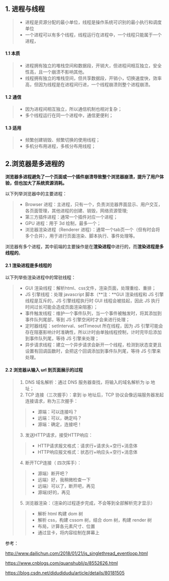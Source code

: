 ## 1. 进程与线程
> * 进程是资源分配的最小单位，线程是操作系统可识别的最小执行和调度单位
> * 一个进程可以有多个线程，线程运行在进程中，一个线程只能属于一个进程，

#### 1.1 本质
> * 进程拥有独立的堆栈空间和数据段，开销大，但进程间相互独立，安全性高，且一个崩溃不影响其他。
> * 线程拥有独立的堆栈空间，但共享数据段，开销小，切换速度快，效率高，但因为线程是在进程间行进，一个线程崩溃则整个进程崩溃。

#### 1.2 通信
> * 因为进程间相互独立，所以通信机制也相对复杂；
> * 多个线程运行在同一个进程中，通信更便利；

#### 1.3 适用 
> * 频繁创建销毁、频繁切换的使用线程；
> * 多机分布用进程，多核分布用线程；

## 2.浏览器是多进程的
**浏览器多进程避免了一个页面或一个插件崩溃导致整个浏览器崩溃，提升了用户体验，但也加大了系统资源消耗。**

以下列举浏览器中的主要进程：
> * Browser 进程：主进程，只有一个，负责浏览器界面显示、用户交互，各页面管理，其他进程的创建、销毁，网络资源管理;
> * 第三方插件进程：通常一个插件对应一个进程；
> * GPU 进程：用于 3d 绘制，最多一个；
> * 浏览器渲染进程（Renderer 进程）：通常一个tab页一个（但有时会将多个合并），用于进行页面渲染、脚本执行、事件处理等。

浏览器有多个进程，其中前端的主要操作是在**渲染进程**中进行的，而**渲染进程是多线程的**。

#### 2.1 渲染进程是多线程的
以下列举些渲染进程中的常驻线程：
> * GUI 渲染线程：解析html、css文件，渲染页面，处理重绘、重排；
> * JS 引擎线程：处理 javascript 脚本（**注：**GUI 渲染线程和 JS 引擎线程是互斥的，JS 引擎线程执行时 GUI 线程会被挂起，因此 JS 执行时间过长可能会造成页面渲染阻塞）；
> * 事件触发线程：维护一个事件队列，当一个事件被触发时，将其添加到事件队列尾部，等到 JS 引擎空闲时才会来进行处理；
> * 定时器线程：setInterval、setTimeout 所在线程，因为 JS 引擎可能会存在阻塞影响计时准确性，所以计时由单独线程控制，计时完毕后添加到事件队列尾，等待 JS 引擎来处理；
> * 异步请求线程：建立一个异步请求会新开一个线程，检测到状态变更且设置有回调函数时，会把这个回调添加到事件队列尾，等待 JS 引擎来处理。

#### 2.2 浏览器从输入 url 到页面展示的过程
> 1. DNS 域名解析：通过 DNS 服务器查找，将输入的域名解析为 ip 地址；
> 2. TCP 连接（三次握手）：拿到 ip 地址后，TCP 协议会像远端服务器发起连接请求，称为三次握手：
> > * 源端：可以连接吗？ 
> > * 远端：可以，确定吗？ 
> > * 源端：确定，连接吧！
> 3. 发送HTTP请求，接受HTTP响应：
> > * HTTP请求报文格式：请求行+请求头+空行+消息体
> > * HTTP响应报文格式：状态行+响应头+空行+消息体
> 4. 断开TCP连接（ 四次挥手）： 
> > * 源端）断开吧？ 
> > * 远端）好，我稍微检查一下 
> > * 远端）可以了，断开吧，再见 
> > * 源端)好的，再见
> 5. 浏览器渲染：（渲染的过程逐步完成，不会等到全部解析完才显示）
> > * 解析 html 构建 dom 树
> > * 解析 css，构建 cssom 树，结合 dom 树，构建 render 树
> > * 布局，计算各元素尺寸、位置
> > * 通过显卡，将内容绘制在屏幕上


参考：

http://www.dailichun.com/2018/01/21/js_singlethread_eventloop.html

https://www.cnblogs.com/quanshubli/p/8552626.html

https://blog.csdn.net/didudidudu/article/details/80181505


